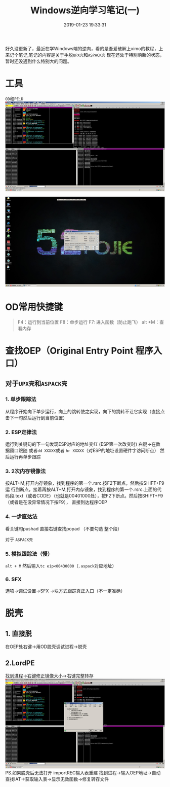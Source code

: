 ﻿---
title: Windows逆向学习笔记(一)
date: 2019-01-23 19:33:31
tags: [Windows逆向,脱壳,UnPackMe]
categories: Windows逆向
---
好久没更新了，最近在学Windows端的逆向，看的是吾爱破解上ximo的教程，上来记个笔记,笔记的内容是关于手脱`UPX壳`和`ASPACK壳`
现在还处于特别萌新的状态，暂时还没遇到什么特别大的问题。
# 工具
`OD`和`PEiD`
![](/images/Windows_Reverse_Learning_1/OD-min.jpg)
<!-- more --> 
![](/images/Windows_Reverse_Learning_1/PeiD-min.jpg)
# OD常用快捷键
> F4：运行到当前位置
> F8：单步运行
> F7: 进入函数（防止跑飞）
> alt +M：查看内存 
<!-- more --> 
# 查找OEP（Original Entry Point 程序入口）
## 对于`UPX壳`和`ASPACK壳`
### 1. 单步跟踪法
从程序开始向下单步运行，向上的跳转使之实现，向下的跳转不让它实现（直接点击下一句然后运行到当前位置）

### 2. ESP定律法
运行到关键句的下一句发现ESP对应的地址变红 (ESP第一次改变时)
右键->在数据窗口跟随 或者`dd XXXXX`或者 `hr XXXXX`（对ESP的地址设置硬件字访问断点）
然后运行再单步跟踪

### 3. 2次内存镜像法
按ALT+M,打开内存镜象，找到程序的第一个.rsrc.按F2下断点，然后按SHIFT+F9运 行到断点，接着再按ALT+M,打开内存镜象，找到程序的第一个.rsrc.上面的代码段.text（或者CODE）（也就是00401000处），按F2下断点。然后按SHIFT+F9（或者是在没异常情况下按F9）， 直接到达程序OEP
### 4. 一步直达法
看关键句pushad 直接右键查找popad （不要勾选 整个段）

对于 `ASPACK壳`
### 5. 模拟跟踪法（慢）
 `alt + M` 然后输入`tc eip<00430000`（`.aspack`对应地址）
 ### 6. SFX
 选项->调试设置->SFX ->块方式跟踪真正入口（不一定准确）
 
 
# 脱壳
## 1. 直接脱
在OEP处右键->用OD脱壳调试进程->脱壳
## 2.LordPE
找到进程->右键修正镜像大小->右键完整转存
![](/images/Windows_Reverse_Learning_1/3-min.jpg)
PS.如果脱壳后无法打开
importREC输入表重建
找到进程->输入OEP地址->自动查找IAT->获取输入表->显示无效函数->修复转存文件
